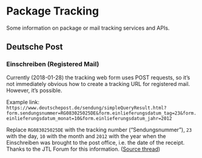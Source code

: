 # Package Tracking

Some information on package or mail tracking services and APIs.

## Deutsche Post

### Einschreiben (Registered Mail)

Currently (2018-01-28) the tracking web form uses POST requests, so it’s not immediately obvious how to create a tracking URL for registered mail. 
However, it’s possible.

Example link: `https://www.deutschepost.de/sendung/simpleQueryResult.html?form.sendungsnummer=RG083025025DE&form.einlieferungsdatum_tag=23&form.einlieferungsdatum_monat=10&form.einlieferungsdatum_jahr=2012`

Replace `RG083025025DE` with the tracking number (“Sendungsnummer”), `23` with the day, `10` with the month and `2012` with the year when the Einschreiben was brought to the post office, i.e. the date of the receipt. 
Thanks to the JTL Forum for this information. 
([Source thread](https://forum.jtl-software.de/threads/tracking-url-deutsche-post.13981/))
